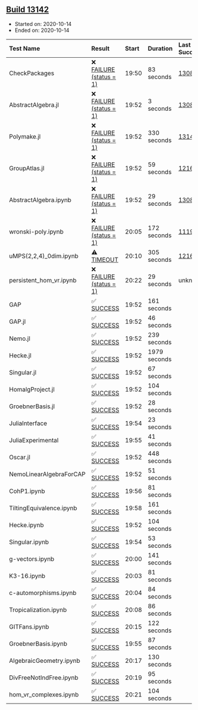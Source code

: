 ## [Build 13142](https://oscarci.mathematik.uni-kl.de/job/oscar/13142/)

* Started on: 2020-10-14
* Ended on: 2020-10-14

| Test Name    | Result | Start | Duration | Last Success | First Failure |
|:-------------|:-------|:------|:---------|:-------------|:--------------|
| CheckPackages | ❌ [FAILURE (status = 1)](https://oscarci.mathematik.uni-kl.de/job/oscar/13142/artifact/logs/build-13142/CheckPackages.log) | 19:50 | 83 seconds | [13085](https://oscarci.mathematik.uni-kl.de/job/oscar/13085/) | [13086](https://oscarci.mathematik.uni-kl.de/job/oscar/13086/) |
| AbstractAlgebra.jl | ❌ [FAILURE (status = 1)](https://oscarci.mathematik.uni-kl.de/job/oscar/13142/artifact/logs/build-13142/AbstractAlgebra.jl.log) | 19:52 | 3 seconds | [13085](https://oscarci.mathematik.uni-kl.de/job/oscar/13085/) | [13086](https://oscarci.mathematik.uni-kl.de/job/oscar/13086/) |
| Polymake.jl | ❌ [FAILURE (status = 1)](https://oscarci.mathematik.uni-kl.de/job/oscar/13142/artifact/logs/build-13142/Polymake.jl.log) | 19:52 | 330 seconds | [13141](https://oscarci.mathematik.uni-kl.de/job/oscar/13141/) | [13142](https://oscarci.mathematik.uni-kl.de/job/oscar/13142/) |
| GroupAtlas.jl | ❌ [FAILURE (status = 1)](https://oscarci.mathematik.uni-kl.de/job/oscar/13142/artifact/logs/build-13142/GroupAtlas.jl.log) | 19:52 | 59 seconds | [12167](https://oscarci.mathematik.uni-kl.de/job/oscar/12167/) | [12168](https://oscarci.mathematik.uni-kl.de/job/oscar/12168/) |
| AbstractAlgebra.ipynb | ❌ [FAILURE (status = 1)](https://oscarci.mathematik.uni-kl.de/job/oscar/13142/artifact/logs/build-13142/AbstractAlgebra.ipynb.log) | 19:52 | 29 seconds | [13085](https://oscarci.mathematik.uni-kl.de/job/oscar/13085/) | [13086](https://oscarci.mathematik.uni-kl.de/job/oscar/13086/) |
| wronski-poly.ipynb | ❌ [FAILURE (status = 1)](https://oscarci.mathematik.uni-kl.de/job/oscar/13142/artifact/logs/build-13142/wronski-poly.ipynb.log) | 20:05 | 172 seconds | [11192](https://oscarci.mathematik.uni-kl.de/job/oscar/11192/) | [11193](https://oscarci.mathematik.uni-kl.de/job/oscar/11193/) |
| uMPS(2,2,4)_0dim.ipynb | ⚠ [TIMEOUT](https://oscarci.mathematik.uni-kl.de/job/oscar/13142/artifact/logs/build-13142/uMPS-2-2-4-_0dim.ipynb.log) | 20:10 | 305 seconds | [12167](https://oscarci.mathematik.uni-kl.de/job/oscar/12167/) | [12168](https://oscarci.mathematik.uni-kl.de/job/oscar/12168/) |
| persistent_hom_vr.ipynb | ❌ [FAILURE (status = 1)](https://oscarci.mathematik.uni-kl.de/job/oscar/13142/artifact/logs/build-13142/persistent_hom_vr.ipynb.log) | 20:22 | 29 seconds | unknown | unknown |
| GAP | ✅ [SUCCESS](https://oscarci.mathematik.uni-kl.de/job/oscar/13142/artifact/logs/build-13142/GAP.log) | 19:52 | 161 seconds |  |  |
| GAP.jl | ✅ [SUCCESS](https://oscarci.mathematik.uni-kl.de/job/oscar/13142/artifact/logs/build-13142/GAP.jl.log) | 19:52 | 46 seconds |  |  |
| Nemo.jl | ✅ [SUCCESS](https://oscarci.mathematik.uni-kl.de/job/oscar/13142/artifact/logs/build-13142/Nemo.jl.log) | 19:52 | 239 seconds |  |  |
| Hecke.jl | ✅ [SUCCESS](https://oscarci.mathematik.uni-kl.de/job/oscar/13142/artifact/logs/build-13142/Hecke.jl.log) | 19:52 | 1979 seconds |  |  |
| Singular.jl | ✅ [SUCCESS](https://oscarci.mathematik.uni-kl.de/job/oscar/13142/artifact/logs/build-13142/Singular.jl.log) | 19:52 | 67 seconds |  |  |
| HomalgProject.jl | ✅ [SUCCESS](https://oscarci.mathematik.uni-kl.de/job/oscar/13142/artifact/logs/build-13142/HomalgProject.jl.log) | 19:52 | 104 seconds |  |  |
| GroebnerBasis.jl | ✅ [SUCCESS](https://oscarci.mathematik.uni-kl.de/job/oscar/13142/artifact/logs/build-13142/GroebnerBasis.jl.log) | 19:52 | 28 seconds |  |  |
| JuliaInterface | ✅ [SUCCESS](https://oscarci.mathematik.uni-kl.de/job/oscar/13142/artifact/logs/build-13142/JuliaInterface.log) | 19:54 | 23 seconds |  |  |
| JuliaExperimental | ✅ [SUCCESS](https://oscarci.mathematik.uni-kl.de/job/oscar/13142/artifact/logs/build-13142/JuliaExperimental.log) | 19:55 | 41 seconds |  |  |
| Oscar.jl | ✅ [SUCCESS](https://oscarci.mathematik.uni-kl.de/job/oscar/13142/artifact/logs/build-13142/Oscar.jl.log) | 19:52 | 448 seconds |  |  |
| NemoLinearAlgebraForCAP | ✅ [SUCCESS](https://oscarci.mathematik.uni-kl.de/job/oscar/13142/artifact/logs/build-13142/NemoLinearAlgebraForCAP.log) | 19:52 | 51 seconds |  |  |
| CohP1.ipynb | ✅ [SUCCESS](https://oscarci.mathematik.uni-kl.de/job/oscar/13142/artifact/logs/build-13142/CohP1.ipynb.log) | 19:56 | 81 seconds |  |  |
| TiltingEquivalence.ipynb | ✅ [SUCCESS](https://oscarci.mathematik.uni-kl.de/job/oscar/13142/artifact/logs/build-13142/TiltingEquivalence.ipynb.log) | 19:58 | 161 seconds |  |  |
| Hecke.ipynb | ✅ [SUCCESS](https://oscarci.mathematik.uni-kl.de/job/oscar/13142/artifact/logs/build-13142/Hecke.ipynb.log) | 19:52 | 104 seconds |  |  |
| Singular.ipynb | ✅ [SUCCESS](https://oscarci.mathematik.uni-kl.de/job/oscar/13142/artifact/logs/build-13142/Singular.ipynb.log) | 19:54 | 53 seconds |  |  |
| g-vectors.ipynb | ✅ [SUCCESS](https://oscarci.mathematik.uni-kl.de/job/oscar/13142/artifact/logs/build-13142/g-vectors.ipynb.log) | 20:00 | 141 seconds |  |  |
| K3-16.ipynb | ✅ [SUCCESS](https://oscarci.mathematik.uni-kl.de/job/oscar/13142/artifact/logs/build-13142/K3-16.ipynb.log) | 20:03 | 81 seconds |  |  |
| c-automorphisms.ipynb | ✅ [SUCCESS](https://oscarci.mathematik.uni-kl.de/job/oscar/13142/artifact/logs/build-13142/c-automorphisms.ipynb.log) | 20:04 | 84 seconds |  |  |
| Tropicalization.ipynb | ✅ [SUCCESS](https://oscarci.mathematik.uni-kl.de/job/oscar/13142/artifact/logs/build-13142/Tropicalization.ipynb.log) | 20:08 | 86 seconds |  |  |
| GITFans.ipynb | ✅ [SUCCESS](https://oscarci.mathematik.uni-kl.de/job/oscar/13142/artifact/logs/build-13142/GITFans.ipynb.log) | 20:15 | 122 seconds |  |  |
| GroebnerBasis.ipynb | ✅ [SUCCESS](https://oscarci.mathematik.uni-kl.de/job/oscar/13142/artifact/logs/build-13142/GroebnerBasis.ipynb.log) | 19:55 | 87 seconds |  |  |
| AlgebraicGeometry.ipynb | ✅ [SUCCESS](https://oscarci.mathematik.uni-kl.de/job/oscar/13142/artifact/logs/build-13142/AlgebraicGeometry.ipynb.log) | 20:17 | 130 seconds |  |  |
| DivFreeNotIndFree.ipynb | ✅ [SUCCESS](https://oscarci.mathematik.uni-kl.de/job/oscar/13142/artifact/logs/build-13142/DivFreeNotIndFree.ipynb.log) | 20:19 | 95 seconds |  |  |
| hom_vr_complexes.ipynb | ✅ [SUCCESS](https://oscarci.mathematik.uni-kl.de/job/oscar/13142/artifact/logs/build-13142/hom_vr_complexes.ipynb.log) | 20:21 | 104 seconds |  |  |
